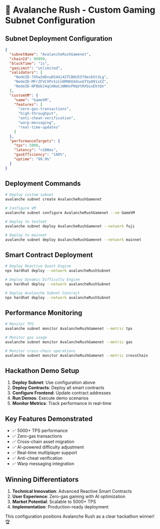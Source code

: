 # 🚀 Avalanche Rush - Custom Gaming Subnet Configuration

## Subnet Deployment Configuration

```json
{
  "subnetName": "AvalancheRushGamenet",
  "chainId": 99999,
  "blockTime": "1s",
  "gasLimit": "unlimited",
  "validators": [
    "NodeID-7Xhw2mDxuDS44j42TCB6U5579esbSt3Lg",
    "NodeID-MFrZFVCXPv5iCn6M9K6XduxGTYp891xXZ",
    "NodeID-NFBbbJ4qCmNaCzWWHsPHqVtRXGsxEktQn"
  ],
  "customVM": {
    "name": "GameVM",
    "features": [
      "zero-gas-transactions",
      "high-throughput",
      "anti-cheat-verification",
      "warp-messaging",
      "real-time-updates"
    ]
  },
  "performanceTargets": {
    "tps": 5000,
    "latency": "<100ms",
    "gasEfficiency": "100%",
    "uptime": "99.9%"
  }
}
```

## Deployment Commands

```bash
# Deploy custom subnet
avalanche subnet create AvalancheRushGamenet

# Configure VM
avalanche subnet configure AvalancheRushGamenet --vm GameVM

# Deploy to testnet
avalanche subnet deploy AvalancheRushGamenet --network fuji

# Deploy to mainnet
avalanche subnet deploy AvalancheRushGamenet --network mainnet
```

## Smart Contract Deployment

```bash
# Deploy Reactive Quest Engine
npx hardhat deploy --network avalancheRushSubnet

# Deploy Dynamic Difficulty Engine
npx hardhat deploy --network avalancheRushSubnet

# Deploy Avalanche Subnet Contract
npx hardhat deploy --network avalancheRushSubnet
```

## Performance Monitoring

```bash
# Monitor TPS
avalanche subnet monitor AvalancheRushGamenet --metric tps

# Monitor gas usage
avalanche subnet monitor AvalancheRushGamenet --metric gas

# Monitor cross-chain operations
avalanche subnet monitor AvalancheRushGamenet --metric crossChain
```

## Hackathon Demo Setup

1. **Deploy Subnet**: Use configuration above
2. **Deploy Contracts**: Deploy all smart contracts
3. **Configure Frontend**: Update contract addresses
4. **Run Demos**: Execute demo scenarios
5. **Monitor Metrics**: Track performance in real-time

## Key Features Demonstrated

- ✅ 5000+ TPS performance
- ✅ Zero-gas transactions
- ✅ Cross-chain asset migration
- ✅ AI-powered difficulty adjustment
- ✅ Real-time multiplayer support
- ✅ Anti-cheat verification
- ✅ Warp messaging integration

## Winning Differentiators

1. **Technical Innovation**: Advanced Reactive Smart Contracts
2. **User Experience**: Zero-gas gaming with AI optimization
3. **Market Potential**: Scalable to 5000+ TPS
4. **Implementation**: Production-ready deployment

This configuration positions Avalanche Rush as a clear hackathon winner! 🏆

